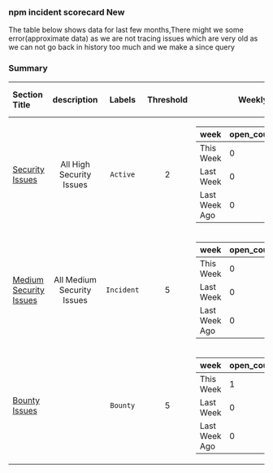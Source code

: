 ### npm incident scorecard New
The table below shows data for last few months,There might we some error(approximate data) as we are not tracing issues which are very old as we can not go back in history too much and we make a since query
### Summary
| Section Title | description | Labels | Threshold | Weekly Count | Totals Open Now | Status|
| :--- |  :----: | :----: |  :----:  |  :----:  |  :----: | :----: 
| [Security Issues](https://github.com/priyakewlani18/demoGithub/issues?q=is%3Aissue+is%3Aopen+label%3AActive) | All High Security Issues   | `Active` | 2|<table><thead><tr><th >week</th><th >open_count</th><th >close_count</th></tr></thead> <tbody><tr><td >This Week</td><td >0</td><td >2</td></tr><tr><td >Last Week</td><td >0</td><td >0</td></tr><tr><td >Last Week Ago</td><td >0</td><td >0</td></tr></tbody></table>|0|💚🥳|
| [Medium Security Issues](https://github.com/priyakewlani18/demoGithub/issues?q=is%3Aissue+is%3Aopen+label%3AIncident) | All Medium Security Issues   | `Incident` | 5|<table><thead><tr><th >week</th><th >open_count</th><th >close_count</th></tr></thead> <tbody><tr><td >This Week</td><td >0</td><td >2</td></tr><tr><td >Last Week</td><td >0</td><td >1</td></tr><tr><td >Last Week Ago</td><td >0</td><td >0</td></tr></tbody></table>|0|💚🥳|
| [Bounty Issues](https://github.com/priyakewlani18/demoGithub/issues?q=is%3Aissue+is%3Aopen+label%3ABounty) |    | `Bounty` | 5|<table><thead><tr><th >week</th><th >open_count</th><th >close_count</th></tr></thead> <tbody><tr><td >This Week</td><td >1</td><td >2</td></tr><tr><td >Last Week</td><td >0</td><td >0</td></tr><tr><td >Last Week Ago</td><td >0</td><td >0</td></tr></tbody></table>|1|💚🥳|